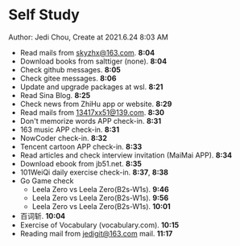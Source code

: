# Self Study

Author: Jedi Chou, Create at 2021.6.24 8:03 AM

* Read mails from skyzhx@163.com. **8:04**
* Download books from salttiger (none). **8:04**
* Check github messages. **8:05**
* Check gitee messages. **8:06**
* Update and upgrade packages at wsl. **8:21**
* Read Sina Blog. **8:25**
* Check news from ZhiHu app or website. **8:29**
* Read mails from 13417xx51@139.com. **8:30**
* Don't memorize words APP check-in. **8:31**
* 163 music APP check-in. **8:31**
* NowCoder check-in. **8:32**
* Tencent cartoon APP check-in. **8:33**
* Read articles and check interview invitation (MaiMai APP). **8:34**
* Download ebook from jb51.net. **8:35**
* 101WeiQi daily exercise check-in. **8:37**, **8:38**
* Go Game check
  * Leela Zero vs Leela Zero(B2s-W1s). **9:46**
  * Leela Zero vs Leela Zero(B2s-W1s). **9:56**
  * Leela Zero vs Leela Zero(B2s-W1s). **10:01**
* 百词斩. **10:04**
* Exercise of Vocabulary (vocabulary.com). **10:15**
* Reading mail from jedigit@163.com mail. **11:17**

